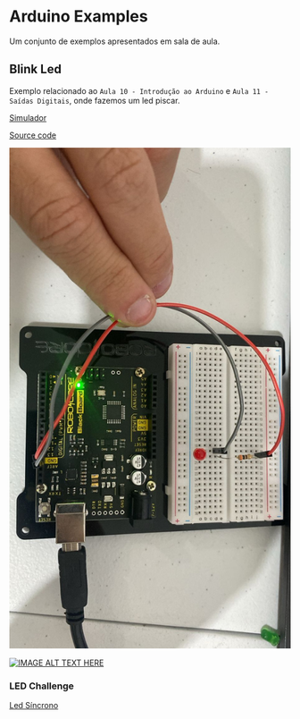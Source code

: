 # Arduino Examples
Um conjunto de exemplos apresentados em sala de aula.
 
## Blink Led
Exemplo relacionado ao `Aula 10 - Introdução ao Arduino` e `Aula 11 - Saídas Digitais`, onde fazemos um led piscar.


[Simulador](https://www.tinkercad.com/things/ktN0x3f2SJb-blink-led)

[Source code](./Blink%20Led/Blink_Led/Blink_Led.ino)

![Circuito](./Blink%20Led/Blink_Led/Blink_led.jpeg)

[![IMAGE ALT TEXT HERE](https://img.youtube.com/vi/2RZ8XGStIvs/0.jpg)](https://www.youtube.com/watch?v=2RZ8XGStIvs)

### LED Challenge

[Led Síncrono](https://www.tinkercad.com/things/0Idigwy2os1-led-sincronos)


